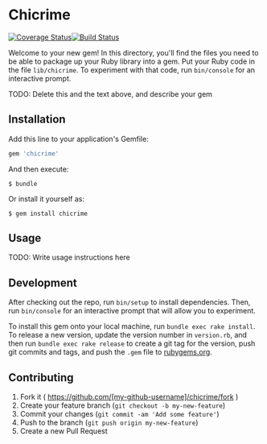 # Chicrime
[![Coverage Status](https://coveralls.io/repos/bloomyminded/chicrime/badge.svg?branch=master&service=github)](https://coveralls.io/github/bloomyminded/chicrime?branch=master)[![Build Status](https://travis-ci.org/bloomyminded/chicrime.png?branch=master)](https://travis-ci.org/bloomyminded/chicrime)

Welcome to your new gem! In this directory, you'll find the files you need to be able to package up your Ruby library into a gem. Put your Ruby code in the file `lib/chicrime`. To experiment with that code, run `bin/console` for an interactive prompt.

TODO: Delete this and the text above, and describe your gem

## Installation

Add this line to your application's Gemfile:

```ruby
gem 'chicrime'
```

And then execute:

    $ bundle

Or install it yourself as:

    $ gem install chicrime

## Usage

TODO: Write usage instructions here

## Development

After checking out the repo, run `bin/setup` to install dependencies. Then, run `bin/console` for an interactive prompt that will allow you to experiment.

To install this gem onto your local machine, run `bundle exec rake install`. To release a new version, update the version number in `version.rb`, and then run `bundle exec rake release` to create a git tag for the version, push git commits and tags, and push the `.gem` file to [rubygems.org](https://rubygems.org).

## Contributing

1. Fork it ( https://github.com/[my-github-username]/chicrime/fork )
2. Create your feature branch (`git checkout -b my-new-feature`)
3. Commit your changes (`git commit -am 'Add some feature'`)
4. Push to the branch (`git push origin my-new-feature`)
5. Create a new Pull Request
